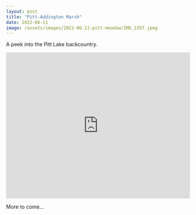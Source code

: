 ```yaml
---
layout: post
title: "Pitt-Addington Marsh"
date: 2022-06-11
image: /assets/images/2022-06-11-pitt-meadow/IMG_2357.jpeg
---
```

A peek into the Pitt Lake backcountry.

<iframe class="alltrails" src="https://www.alltrails.com/widget/recording/pitt-addington-marsh-1a15d41?u=m" width="100%" height="400" frameborder="0" scrolling="no" marginheight="0" marginwidth="0" title="AllTrails: Trail Guides and Maps for Hiking, Camping, and Running"></iframe>

More to come...